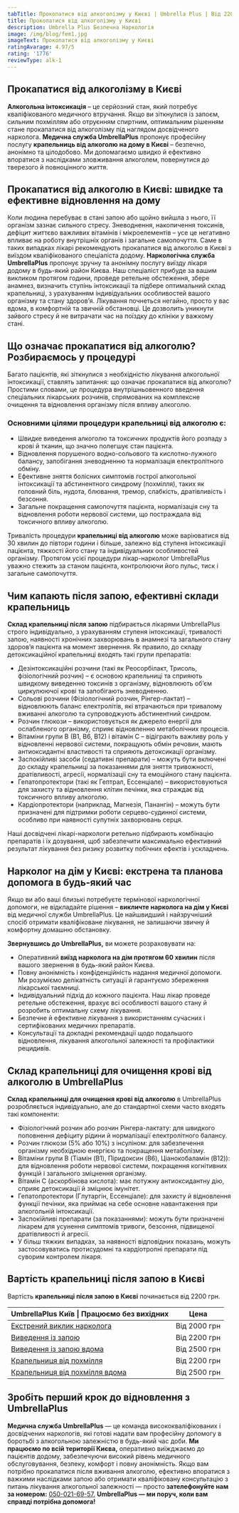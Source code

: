```yaml
---
tabTitle: Прокопатися від алкоголізму у Києві | Umbrella Plus | Від 2200 грн
title: Прокопатися від алкоголізму у Києві
description: Umbrella Plus Безпечна Наркологія
image: /img/blog/fem1.jpg
imageText: Прокопатися від алкоголізму у Києві
ratingAvarage: 4.97/5
rating: '1776'
reviewType: alk-1
---
```


## Прокапатися від алкоголізму в Києві

**Алкогольна інтоксикація** – це серйозний стан, який потребує кваліфікованого медичного втручання. Якщо ви зіткнулися із запоєм, сильним похміллям або отруєнням спиртним, оптимальним рішенням стане прокапатися від алкоголізму під наглядом досвідченого нарколога. **Медична служба UmbrellaPlus** пропонує професійну послугу **крапельниць від алкоголю на дому в Києві** – безпечно, анонімно та цілодобово. Ми допомагаємо швидко й ефективно впоратися з наслідками зловживання алкоголем, повернутися до тверезого й повноцінного життя.

## Прокапатися від алкоголю в Києві: швидке та ефективне відновлення на дому

Коли людина перебуває в стані запою або щойно вийшла з нього, її організм зазнає сильного стресу. Зневоднення, накопичення токсинів, дефіцит життєво важливих вітамінів і мікроелементів – усе це негативно впливає на роботу внутрішніх органів і загальне самопочуття. Саме в таких випадках лікарі рекомендують прокапатися від алкоголю в Києві з виїздом кваліфікованого спеціаліста додому.
**Наркологічна служба UmbrellaPlus** пропонує зручну та анонімну послугу виїзду лікаря додому в будь-який район Києва. Наш спеціаліст прибуде за вашим викликом протягом години, проведе ретельне обстеження, збере анамнез, визначить ступінь інтоксикації та підбере оптимальний склад крапельниці, з урахуванням індивідуальних особливостей вашого організму та стану здоров’я. Лікування почнеться негайно, просто у вас вдома, в комфортній та звичній обстановці. Це дозволить уникнути зайвого стресу й не витрачати час на поїздку до клініки у важкому стані.

## Що означає прокапатися від алкоголю? Розбираємось у процедурі

Багато пацієнтів, які зіткнулися з необхідністю лікування алкогольної інтоксикації, ставлять запитання: що означає прокапатися від алкоголю? Простими словами, це процедура внутрішньовенного введення спеціальних лікарських розчинів, спрямованих на комплексне очищення та відновлення організму після впливу алкоголю.

### Основними цілями процедури крапельниці від алкоголю є:

* Швидке виведення алкоголю та токсичних продуктів його розпаду з крові й тканин, що значно полегшує стан пацієнта.
* Відновлення порушеного водно-сольового та кислотно-лужного балансу, запобігання зневодненню та нормалізація електролітного обміну.
* Ефективне зняття болісних симптомів гострої алкогольної інтоксикації та абстинентного синдрому (похмілля), таких як головний біль, нудота, блювання, тремор, слабкість, дратівливість і безсоння.
* Загальне покращення самопочуття пацієнта, нормалізація сну та відновлення роботи нервової системи, що постраждала від токсичного впливу алкоголю.

Тривалість процедури **крапельниці від алкоголю** може варіюватися від 30 хвилин до півтори години і більше, залежно від ступеня інтоксикації пацієнта, тяжкості його стану та індивідуальних особливостей організму. Протягом усієї процедури лікар-нарколог UmbrellaPlus уважно стежить за станом пацієнта, контролюючи його пульс, тиск і загальне самопочуття.

## Чим капають після запою, ефективні склади крапельниць

**Склад крапельниці після запою** підбирається лікарями UmbrellaPlus строго індивідуально, з урахуванням ступеня інтоксикації, тривалості запою, наявності хронічних захворювань в анамнезі та загального стану здоров’я пацієнта на момент звернення. Як правило, до складу детоксикаційної крапельниці входять такі групи препаратів:

* Дезінтоксикаційні розчини (такі як Реосорбілакт, Трисоль, фізіологічний розчин) – є основою крапельниці та сприяють швидкому виведенню токсинів з організму, відновлюють об’єм циркулюючої крові та запобігають зневодненню.
* Сольові розчини (Фізіологічний розчин, Рінгер-лактат) – відновлюють баланс електролітів, які втрачаються при тривалому вживанні алкоголю та супроводжують абстинентний синдром.
* Розчин глюкози – використовується як джерело енергії для ослабленого організму, сприяє відновленню метаболічних процесів.
* Вітаміни групи B (B1, B6, B12) і вітамін C – відіграють важливу роль у відновленні нервової системи, покращують обмін речовин, мають антиоксидантні властивості та сприяють детоксикації організму.
* Заспокійливі засоби (седативні препарати) – можуть бути включені до складу крапельниці за показаннями для зняття тривожності, дратівливості, агресії, нормалізації сну та емоційного стану пацієнта.
* Гепатопротектори (такі як Гептрал, Ессенціале) – використовуються для захисту та відновлення клітин печінки, яка страждає від токсичного впливу алкоголю.
* Кардіопротектори (наприклад, Магнезія, Панангін) – можуть бути призначені для підтримки роботи серцево-судинної системи, особливо при наявності супутніх захворювань серця.

Наші досвідчені лікарі-наркологи ретельно підбирають комбінацію препаратів і їх дозування, щоб забезпечити максимально ефективний результат лікування без ризику розвитку побічних ефектів і ускладнень.

## Нарколог на дім у Києві: екстрена та планова допомога в будь-який час

Якщо ви або ваші близькі потребуєте термінової наркологічної допомоги, не відкладайте рішення – **викличте нарколога на дім у Києві** від медичної служби UmbrellaPlus. Це найшвидший і найзручніший спосіб отримати кваліфіковане лікування, не залишаючи звичну й комфортну домашню обстановку.

**Звернувшись до UmbrellaPlus,** ви можете розраховувати на:

* Оперативний **виїзд нарколога на дім протягом 60 хвилин** після вашого звернення в будь-який район Києва.
* Повну анонімність і конфіденційність надання медичної допомоги. Ми розуміємо делікатність ситуації й гарантуємо збереження лікарської таємниці.
* Індивідуальний підхід до кожного пацієнта. Наш лікар проведе ретельне обстеження, врахує всі особливості вашого стану й розробить оптимальну схему лікування.
* Безпечне й ефективне лікування з використанням сучасних і сертифікованих медичних препаратів.
* Консультації та докладні рекомендації щодо подальшого відновлення, лікування алкогольної залежності та профілактики рецидивів.

## Склад крапельниці для очищення крові від алкоголю в UmbrellaPlus

**Склад крапельниці для очищення крові від алкоголю** в UmbrellaPlus розробляється індивідуально, але до стандартної схеми часто входять такі компоненти:

* Фізіологічний розчин або розчин Рінгера-лактату: для швидкого поповнення дефіциту рідини й нормалізації електролітного балансу.
* Розчин глюкози (5% або 10%) з інсуліном: для забезпечення організму необхідною енергією та покращення метаболізму.
* Вітаміни групи B (Тіамін (B1), Піридоксин (B6), Ціанокобаламін (B12)): для відновлення роботи нервової системи, покращення когнітивних функцій і загального зміцнення організму.
* Вітамін C (аскорбінова кислота): має потужну антиоксидантну дію, сприяє детоксикації й зміцнює імунітет.
* Гепатопротектори (Глутаргін, Ессенціале): для захисту й відновлення функції печінки, яка приймає на себе основне навантаження при алкогольній інтоксикації.
* Заспокійливі препарати (за показаннями): можуть бути призначені лікарем для усунення симптомів тривоги, безсоння, підвищеної дратівливості й агресії.
* У більш тяжких випадках, за наявності відповідних показань, можуть застосовуватись протисудомні та кардіотропні препарати під суворим контролем лікаря.

## Вартість крапельниці після запою в Києві

Вартість **крапельниці після запою в Києві** починається від 2200 грн.

| UmbrellaPlus Київ \| Працюємо без вихідних                                                                | Цена         |
| --------------------------------------------------------------------------------------------------------- | ------------ |
| [Екстрений виклик нарколога](https://umbrella-plus.com.ua/uk/blog/narcolog-na-dom-kiev-ua/)               | Від 2000 грн |
| [Виведення із запою](https://umbrella-plus.com.ua/uk/kiev/vivod-iz-zapoia-kiev-ua/)                       | Від 2200 грн |
| [Виведення із запою вдома](https://umbrella-plus.com.ua/uk/kiev/vivod-iz-zapoia-na-domy-kiev-ua/)         | Від 2500 грн |
| [Крапельниця від похмілля](https://umbrella-plus.com.ua/uk/kiev/kapelnica_ot_alkogola_kiev/)              | Від 2200 грн |
| [Крапельниця від похмілля вдома](https://umbrella-plus.com.ua/uk/kiev/kapelnica_ot_alkogola_na_dom_kiev/) | Від 2500 грн |

## Зробіть перший крок до відновлення з UmbrellaPlus

**Медична служба UmbrellaPlus** — це команда висококваліфікованих і досвідчених наркологів, які готові надати вам професійну допомогу в боротьбі з алкогольною залежністю в будь-який час доби. **Ми працюємо по всій території Києва,** оперативно виїжджаємо до пацієнтів додому, забезпечуючи високий рівень медичного обслуговування, безпеку, комфорт і повну анонімність.
Якщо вам потрібно прокапатися після вживання алкоголю, ефективно впоратися з важкими наслідками запою або отримати кваліфіковану консультацію з питань лікування алкогольної залежності — просто **зателефонуйте нам за номером:** [050-021-69-57.](tel:0500216957)
**UmbrellaPlus — ми поруч, коли вам справді потрібна допомога!**
